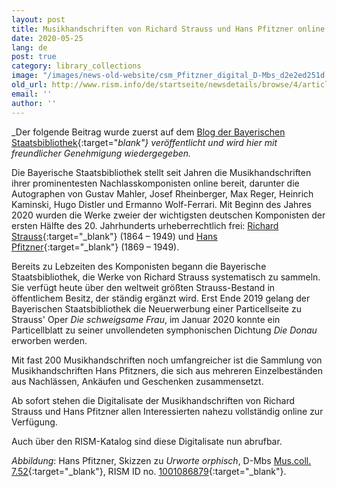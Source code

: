 ```yaml
---
layout: post
title: Musikhandschriften von Richard Strauss und Hans Pfitzner online
date: 2020-05-25
lang: de
post: true
category: library_collections
image: "/images/news-old-website/csm_Pfitzner_digital_D-Mbs_d2e2ed251d.jpg"
old_url: http://www.rism.info/de/startseite/newsdetails/browse/4/article/64/music-manuscripts-by-richard-strauss-and-hans-pfitzner-online.html
email: ''
author: ''
---
```


_Der folgende Beitrag wurde zuerst auf dem [Blog der Bayerischen Staatsbibliothek](https://www.bsb-muenchen.de/article/musikhandschriften-von-richard-strauss-und-hans-pfitzner-online-3448/){:target="_blank"} veröffentlicht und wird hier mit freundlicher Genehmigung wiedergegeben._

Die Bayerische Staatsbibliothek stellt seit Jahren die Musikhandschriften ihrer prominentesten Nachlasskomponisten online bereit, darunter die Autographen von Gustav Mahler, Josef Rheinberger, Max Reger, Heinrich Kaminski, Hugo Distler und Ermanno Wolf-Ferrari. Mit Beginn des Jahres 2020 wurden die Werke zweier der wichtigsten deutschen Komponisten der ersten Hälfte des 20. Jahrhunderts urheberrechtlich frei: [Richard Strauss](https://opac.rism.info/search?View=rism&siglum=D-Mbs&author=Strauss+Richard){:target="_blank"} (1864 – 1949) und [Hans Pfitzner](https://opac.rism.info/search?View=rism&siglum=D-Mbs&author=Pfitzner+Hans){:target="_blank"} (1869 – 1949).

Bereits zu Lebzeiten des Komponisten begann die Bayerische Staatsbibliothek, die Werke von Richard Strauss systematisch zu sammeln. Sie verfügt heute über den weltweit größten Strauss-Bestand in öffentlichem Besitz, der ständig ergänzt wird. Erst Ende 2019 gelang der Bayerischen Staatsbibliothek die Neuerwerbung einer Particellseite zu Strauss' Oper _Die schweigsame Frau_, im Januar 2020 konnte ein Particellblatt zu seiner unvollendeten symphonischen Dichtung _Die Donau_ erworben werden.

Mit fast 200 Musikhandschriften noch umfangreicher ist die Sammlung von Musikhandschriften Hans Pfitzners, die sich aus mehreren Einzelbeständen aus Nachlässen, Ankäufen und Geschenken zusammensetzt.

Ab sofort stehen die Digitalisate der Musikhandschriften von Richard Strauss und Hans Pfitzner allen Interessierten nahezu vollständig online zur Verfügung.

Auch über den RISM-Katalog sind diese Digitalisate nun abrufbar.

_Abbildung_: Hans Pfitzner, Skizzen zu _Urworte orphisch_, D-Mbs [Mus.coll. 7.52](http://mdz-nbn-resolving.de/urn:nbn:de:bvb:12-bsb00062205-1){:target="_blank"}, RISM ID no. [1001086879](https://opac.rism.info/search?id=1001086879&View=rism){:target="_blank"}.
